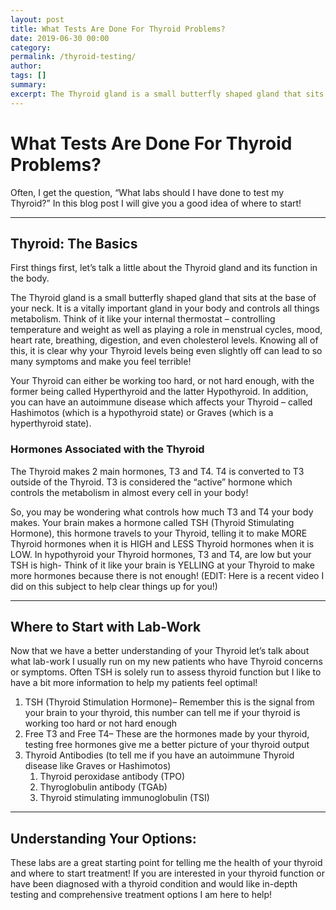```yaml
---
layout: post
title: What Tests Are Done For Thyroid Problems?
date: 2019-06-30 00:00
category: 
permalink: /thyroid-testing/
author: 
tags: []
summary: 
excerpt: The Thyroid gland is a small butterfly shaped gland that sits at the base of your neck. It is a vitally important gland in your body and controls all things metabolism. Think of it like your internal thermostat
---
```


# What Tests Are Done For Thyroid Problems?

Often, I get the question, “What labs should I have done to test my Thyroid?” In this blog post I will give you a good idea of where to start!

***

## Thyroid: The Basics

First things first, let’s talk a little about the Thyroid gland and its function in the body. 

The Thyroid gland is a small butterfly shaped gland that sits at the base of your neck. It is a vitally important gland in your body and controls all things metabolism. Think of it like your internal thermostat – controlling temperature and weight as well as playing a role in menstrual cycles, mood, heart rate, breathing, digestion, and even cholesterol levels. Knowing all of this, it is clear why your Thyroid levels being even slightly off can lead to so many symptoms and make you feel terrible!

Your Thyroid can either be working too hard, or not hard enough, with the former being called Hyperthyroid and the latter Hypothyroid. In addition, you can have an autoimmune disease which affects your Thyroid – called Hashimotos (which is a hypothyroid state) or Graves (which is a hyperthyroid state).

### Hormones Associated with the Thyroid

The Thyroid makes 2 main hormones, T3 and T4. T4 is converted to T3 outside of the Thyroid. T3 is considered the “active” hormone which controls the metabolism in almost every cell in your body!

So, you may be wondering what controls how much T3 and T4 your body makes. Your brain makes a hormone called TSH (Thyroid Stimulating Hormone), this hormone travels to your Thyroid, telling it to make MORE Thyroid hormones when it is HIGH and LESS Thyroid hormones when it is LOW. In hypothyroid your Thyroid hormones, T3 and T4, are low but your TSH is high- Think of it like your brain is YELLING at your Thyroid to make more hormones because there is not enough! (EDIT: Here is a recent video I did on this subject to help clear things up for you!)

***

## Where to Start with Lab-Work

Now that we have a better understanding of your Thyroid let’s talk about what lab-work I usually run on my new patients who have Thyroid concerns or symptoms. Often TSH is solely run to assess thyroid function but I like to have a bit more information to help my patients feel optimal!

1. TSH (Thyroid Stimulation Hormone)– Remember this is the signal from your brain to your thyroid, this number can tell me if your thyroid is working too hard or not hard enough
2. Free T3 and Free T4– These are the hormones made by your thyroid, testing free hormones give me a better picture of your thyroid output 
3. Thyroid Antibodies (to tell me if you have an autoimmune Thyroid disease like Graves or Hashimotos)
    1. Thyroid peroxidase antibody (TPO) 
    2. Thyroglobulin antibody (TGAb) 
    3. Thyroid stimulating immunoglobulin (TSI)

***

## Understanding Your Options:

These labs are a great starting point for telling me the health of your thyroid and where to start treatment! If you are interested in your thyroid function or have been diagnosed with a thyroid condition and would like in-depth testing and comprehensive treatment options I am here to help! 